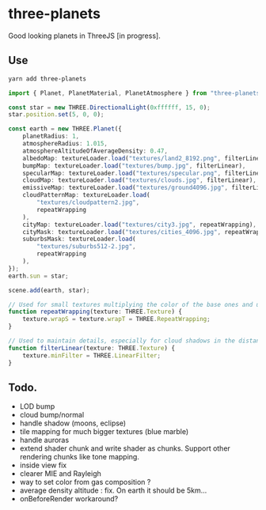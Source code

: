 # three-planets

Good looking planets in ThreeJS [in progress].

## Use

```bash
yarn add three-planets
```

```typescript
import { Planet, PlanetMaterial, PlanetAtmosphere } from "three-planets";

const star = new THREE.DirectionalLight(0xffffff, 15, 0);
star.position.set(5, 0, 0);

const earth = new THREE.Planet({
    planetRadius: 1,
    atmosphereRadius: 1.015,
    atmosphereAltitudeOfAverageDensity: 0.47,
    albedoMap: textureLoader.load("textures/land2_8192.png", filterLinear),
    bumpMap: textureLoader.load("textures/bump.jpg", filterLinear),
    specularMap: textureLoader.load("textures/specular.png", filterLinear),
    cloudMap: textureLoader.load("textures/clouds.jpg", filterLinear),
    emissiveMap: textureLoader.load("textures/ground4096.jpg", filterLinear),
    cloudPatternMap: textureLoader.load(
        "textures/cloudpattern2.jpg",
        repeatWrapping
    ),
    cityMap: textureLoader.load("textures/city3.jpg", repeatWrapping),
    cityMask: textureLoader.load("textures/cities_4096.jpg", repeatWrapping),
    suburbsMask: textureLoader.load(
        "textures/suburbs512-2.jpg",
        repeatWrapping
    ),
});
earth.sun = star;

scene.add(earth, star);

// Used for small textures multiplying the color of the base ones and used to increase details.
function repeatWrapping(texture: THREE.Texture) {
    texture.wrapS = texture.wrapT = THREE.RepeatWrapping;
}

// Used to maintain details, especially for cloud shadows in the distance.
function filterLinear(texture: THREE.Texture) {
    texture.minFilter = THREE.LinearFilter;
}
```

## Todo.

-   LOD bump
-   cloud bump/normal
-   handle shadow (moons, eclipse)
-   tile mapping for much bigger textures (blue marble)
-   handle auroras
-   extend shader chunk and write shader as chunks. Support other rendering chunks like tone mapping.
-   inside view fix
-   clearer MIE and Rayleigh
-   way to set color from gas composition ?
-   average density altitude : fix. On earth it should be 5km...
-   onBeforeRender workaround?

